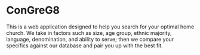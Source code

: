 # ConGreG8

This is a web application designed to help you search for your optimal home church. We take in factors such as size, age group, ethnic majority, language, denomination, and ability to serve; then we compare your specifics against our database and pair you up with the best fit.
